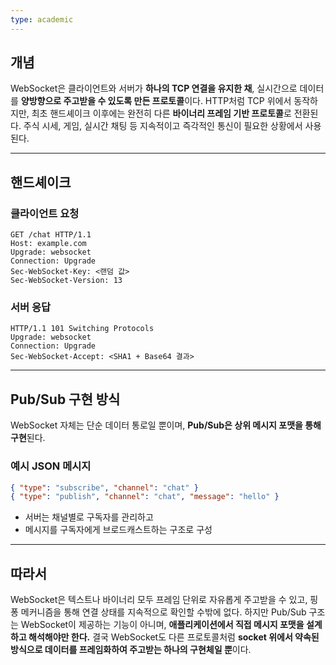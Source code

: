 ```yaml
---
type: academic
---
```

## 개념

WebSocket은 클라이언트와 서버가 **하나의 TCP 연결을 유지한 채**, 실시간으로 데이터를 **양방향으로 주고받을 수 있도록 만든 프로토콜**이다. HTTP처럼 TCP 위에서 동작하지만, 최초 핸드셰이크 이후에는 완전히 다른 **바이너리 프레임 기반 프로토콜**로 전환된다. 주식 시세, 게임, 실시간 채팅 등 지속적이고 즉각적인 통신이 필요한 상황에서 사용된다.

---

## 핸드셰이크

### 클라이언트 요청

```
GET /chat HTTP/1.1
Host: example.com
Upgrade: websocket
Connection: Upgrade
Sec-WebSocket-Key: <랜덤 값>
Sec-WebSocket-Version: 13

```

### 서버 응답

```
HTTP/1.1 101 Switching Protocols
Upgrade: websocket
Connection: Upgrade
Sec-WebSocket-Accept: <SHA1 + Base64 결과>

```

---

## Pub/Sub 구현 방식

WebSocket 자체는 단순 데이터 통로일 뿐이며, **Pub/Sub은 상위 메시지 포맷을 통해 구현**된다.

### 예시 JSON 메시지

```json
{ "type": "subscribe", "channel": "chat" }
{ "type": "publish", "channel": "chat", "message": "hello" }

```

- 서버는 채널별로 구독자를 관리하고
- 메시지를 구독자에게 브로드캐스트하는 구조로 구성

---

## 따라서

WebSocket은 텍스트나 바이너리 모두 프레임 단위로 자유롭게 주고받을 수 있고, 핑퐁 메커니즘을 통해 연결 상태를 지속적으로 확인할 수밖에 없다. 하지만 Pub/Sub 구조는 WebSocket이 제공하는 기능이 아니며, **애플리케이션에서 직접 메시지 포맷을 설계하고 해석해야만 한다.** 결국 WebSocket도 다른 프로토콜처럼 **socket 위에서 약속된 방식으로 데이터를 프레임화하여 주고받는 하나의 구현체일 뿐**이다.
